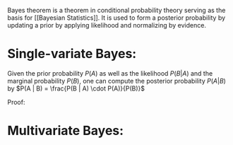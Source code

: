 Bayes theorem is a theorem in conditional probability theory serving as the basis for [[Bayesian Statistics]]. It is used to form a posterior probability by updating a prior by applying likelihood and normalizing by evidence. 
# Single-variate Bayes:
Given the prior probability $P(A)$ as well as the likelihood $P(B | A)$ and the marginal probability $P(B)$, one can compute the posterior probability $P(A | B)$ by
$P(A | B) = \frac{P(B | A) \cdot P(A)}{P(B)}$

Proof:
	

# Multivariate Bayes:
